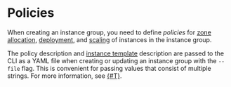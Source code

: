 # Policies

When creating an instance group, you need to define _policies_ for [zone allocation](allocation-policy.md), [deployment](deploy-policy.md), and [scaling](scale-policy.md) of instances in the instance group.

The policy description and [instance template](../instance-template.md) description are passed to the CLI as a YAML file when creating or updating an instance group with the `--file` flag. This is convenient for passing values that consist of multiple strings. For more information, see [{#T}](../../../operations/instance-groups/create-fixed-group.md).

